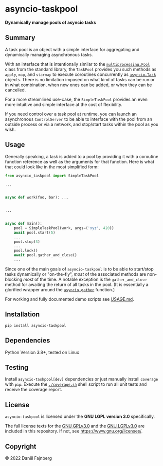 # asyncio-taskpool

**Dynamically manage pools of asyncio tasks**

## Summary

A task pool is an object with a simple interface for aggregating and dynamically managing asynchronous tasks.

With an interface that is intentionally similar to the [`multiprocessing.Pool`](https://docs.python.org/3/library/multiprocessing.html#module-multiprocessing.pool) class from the standard library, the `TaskPool` provides you such methods as `apply`, `map`, and `starmap` to execute coroutines concurrently as [`asyncio.Task`](https://docs.python.org/3/library/asyncio-task.html#task-object) objects. There is no limitation imposed on what kind of tasks can be run or in what combination, when new ones can be added, or when they can be cancelled.

For a more streamlined use-case, the `SimpleTaskPool` provides an even more intuitive and simple interface at the cost of flexibility.

If you need control over a task pool at runtime, you can launch an asynchronous `ControlServer` to be able to interface with the pool from an outside process or via a network, and stop/start tasks within the pool as you wish.

## Usage

Generally speaking, a task is added to a pool by providing it with a coroutine function reference as well as the arguments for that function. Here is what that could look like in the most simplified form:

```python
from asyncio_taskpool import SimpleTaskPool

...


async def work(foo, bar): ...


...


async def main():
    pool = SimpleTaskPool(work, args=('xyz', 420))
    await pool.start(5)
    ...
    pool.stop(3)
    ...
    pool.lock()
    await pool.gather_and_close()
    ...
```

Since one of the main goals of `asyncio-taskpool` is to be able to start/stop tasks dynamically or "on-the-fly", _most_ of the associated methods are non-blocking _most_ of the time. A notable exception is the `gather_and_close` method for awaiting the return of all tasks in the pool. (It is essentially a glorified wrapper around the [`asyncio.gather`](https://docs.python.org/3/library/asyncio-task.html#asyncio.gather) function.)

For working and fully documented demo scripts see [USAGE.md](usage/USAGE.md).

## Installation

```shell
pip install asyncio-taskpool
```

## Dependencies

Python Version 3.8+, tested on Linux

## Testing

Install `asyncio-taskpool[dev]` dependencies or just manually install `coverage` with `pip`. 
Execute the [`./coverage.sh`](coverage.sh) shell script to run all unit tests and receive the coverage report.

## License

`asyncio-taskpool` is licensed under the **GNU LGPL version 3.0** specifically.

The full license texts for the [GNU GPLv3.0](COPYING) and the [GNU LGPLv3.0](COPYING.LESSER) are included in this repository. If not, see https://www.gnu.org/licenses/.

## Copyright

© 2022 Daniil Fajnberg
